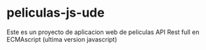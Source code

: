 # peliculas-js-ude

Este es un proyecto de aplicacion web de peliculas API Rest full en ECMAscript (ultima version javascript)
